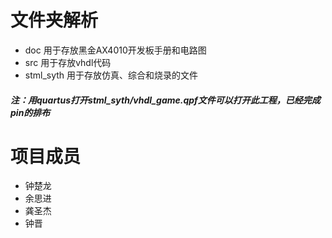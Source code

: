 # 文件夹解析
- doc
用于存放黑金AX4010开发板手册和电路图
- src
用于存放vhdl代码
- stml_syth
用于存放仿真、综合和烧录的文件
##### 注：用quartus打开stml_syth/vhdl_game.qpf文件可以打开此工程，已经完成pin的排布
# 项目成员
- 钟楚龙
- 余思进
- 龚圣杰
- 钟晋
